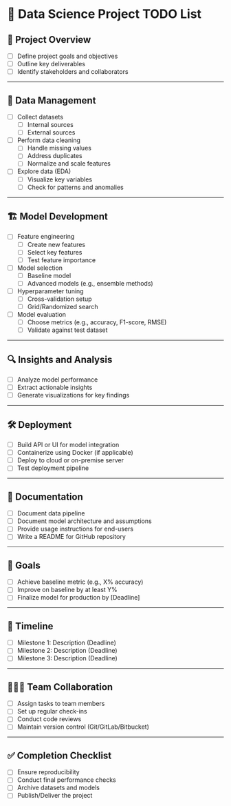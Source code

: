 # 🧪 Data Science Project TODO List

## 📌 **Project Overview**
- [ ] Define project goals and objectives
- [ ] Outline key deliverables
- [ ] Identify stakeholders and collaborators

---

## 📂 **Data Management**
- [ ] Collect datasets
  - [ ] Internal sources
  - [ ] External sources
- [ ] Perform data cleaning
  - [ ] Handle missing values
  - [ ] Address duplicates
  - [ ] Normalize and scale features
- [ ] Explore data (EDA)
  - [ ] Visualize key variables
  - [ ] Check for patterns and anomalies

---

## 🏗️ **Model Development**
- [ ] Feature engineering
  - [ ] Create new features
  - [ ] Select key features
  - [ ] Test feature importance
- [ ] Model selection
  - [ ] Baseline model
  - [ ] Advanced models (e.g., ensemble methods)
- [ ] Hyperparameter tuning
  - [ ] Cross-validation setup
  - [ ] Grid/Randomized search
- [ ] Model evaluation
  - [ ] Choose metrics (e.g., accuracy, F1-score, RMSE)
  - [ ] Validate against test dataset

---

## 🔍 **Insights and Analysis**
- [ ] Analyze model performance
- [ ] Extract actionable insights
- [ ] Generate visualizations for key findings

---

## 🛠️ **Deployment**
- [ ] Build API or UI for model integration
- [ ] Containerize using Docker (if applicable)
- [ ] Deploy to cloud or on-premise server
- [ ] Test deployment pipeline

---

## 📄 **Documentation**
- [ ] Document data pipeline
- [ ] Document model architecture and assumptions
- [ ] Provide usage instructions for end-users
- [ ] Write a README for GitHub repository

---

## 🎯 **Goals**
- [ ] Achieve baseline metric (e.g., X% accuracy)
- [ ] Improve on baseline by at least Y%
- [ ] Finalize model for production by [Deadline]

---

## 📆 **Timeline**
- [ ] Milestone 1: Description (Deadline)
- [ ] Milestone 2: Description (Deadline)
- [ ] Milestone 3: Description (Deadline)

---

## 🧑‍🤝‍🧑 **Team Collaboration**
- [ ] Assign tasks to team members
- [ ] Set up regular check-ins
- [ ] Conduct code reviews
- [ ] Maintain version control (Git/GitLab/Bitbucket)

---

## ✅ **Completion Checklist**
- [ ] Ensure reproducibility
- [ ] Conduct final performance checks
- [ ] Archive datasets and models
- [ ] Publish/Deliver the project
